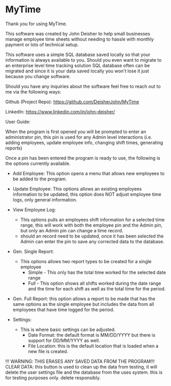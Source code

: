 # MyTime

Thank you for using MyTime.

This software was created by John Deisher to help small businesses manage employee time sheets without needing to hassle with monthly payment or lots of technical setup. 

This software uses a simple SQL database saved locally so that your information is always available to you. Should you even want to migrate to an enterprise level time tracking solution SQL database often can be migrated and since it is your data saved locally you won't lose it just because you change software. 

Should you have any inquiries about the software feel free to reach out to me via the following ways:

Github (Project Repo): https://github.com/DeisherJohn/MyTime

LinkedIn: https://www.linkedin.com/in/john-deisher/

User Guide: 

When the program is first opened you will be prompted to enter an administrator pin, this pin is used for any Admin level interactions (i.e. adding employees, update employee info, changing shift times, generating reports)

Once a pin has been entered the program is ready to use, the following is the options currently available. 

- Add Employee:
    This option opens a menu that allows new employees to be added to the program. 

- Update Employee: 
        This options allows an existing employees information to be updated, this option does NOT adjust employee time logs, only general information. 

- View Employee Log:
    - This options pulls an employees shift information for a selected time range, this will work with both the employee pin and the Admin pin, but only an Admin pin can change a time record. 
    - should an record need to be updated, once it has been selected the Admin can enter the pin to save any corrected data to the database. 

- Gen. Single Report:
    - This options allows two report types to be created for a single employee
        - Simple - This only has the total time worked for the selected date range
        - Full - This option shows all shifts worked during the date range and the time for each shift as well as the total time for the period. 

- Gen. Full Report:
    this option allows a report to be made that has the same options as the single employee but includes the data from all employees that have time logged for the period. 

- Settings:
    - This is where basic settings can be adjusted. 
        - Date Format: the default format is MM/DD/YYYY but there is support for DD/MM/YYYY as well. 
        - File Location: this is the default location that is loaded when a new file is created. 


!!! WARNING: THIS ERASES ANY SAVED DATA FROM THE PROGRAM!!!
CLEAR DATA:
    this button is used to clean up the data from testing, it will delete the user settings file and the database from the uses system. this is for testing purposes only. delete responsibly. 
